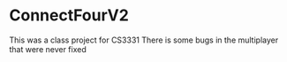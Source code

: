 # ConnectFourV2
This was a class project for CS3331
There is some bugs in the multiplayer that were never fixed
